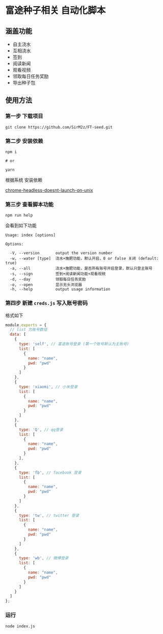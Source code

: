 # 富途种子相关 自动化脚本

## 涵盖功能

- 自主浇水
- 互相浇水
- 签到
- 阅读新闻
- 观看视频
- 领取每日任务奖励
- 导出种子包

## 使用方法

### 第一步 下载项目

```shell
git clone https://github.com/SirM2z/FT-seed.git
```

### 第二步 安装依赖

```shell
npm i

# or

yarn
```

根据系统 安装依赖

[chrome-headless-doesnt-launch-on-unix](https://github.com/GoogleChrome/puppeteer/blob/master/docs/troubleshooting.md#chrome-headless-doesnt-launch-on-unix)


### 第三步 查看脚本功能

```shell
npm run help
```

会看到如下功能

```
Usage: index [options]

Options:

  -V, --version       output the version number
  -w, --water [type]  浇水+施肥功能，默认开启，0 or false 关闭 (default: true)
  -a, --all           浇水+施肥功能，是否所有账号开启登录，默认只登主账号
  -s, --sign          签到+阅读新闻功能+观看视频
  -d, --day           领取每日任务奖励
  -o, --open          显示无头浏览器
  -h, --help          output usage information
```

### 第四步 新建 `creds.js` 写入账号密码

格式如下
```js
module.exports = {
  // list 为账号数组
  data: [
    {
      type: 'self', // 富途账号登录 (第一个账号默认为主账号)
      list: [
        {
          name: "name",
          pwd: "pwd"
        }
      ]
    },
    {
      type: 'xiaomi', // 小米登录
      list: [
        {
          name: "name",
          pwd: "pwd"
        }
      ]
    },
    {
      type: 'Q', // qq登录
      list: [
        {
          name: "name",
          pwd: "pwd"
        }
      ],
    },
    {
      type: 'fb', // facebook 登录
      list: [
        {
          name: "name",
          pwd: "pwd"
        }
      ]
    },
    {
      type: 'tw', // twitter 登录
      list: [
        {
          name: "name",
          pwd: "pwd"
        }
      ]
    },
    {
      type: 'wb', // 微博登录
      list: [
        {
          name: "name",
          pwd: "pwd"
        }
      ]
    }
  ]
};
```

### 运行

```shell
node index.js
```